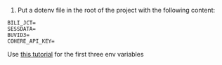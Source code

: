 1. Put a dotenv file in the root of the project with the following content:
```
BILI_JCT=
SESSDATA=
BUVID3=
COHERE_API_KEY=
```

Use [this tutorial](https://nemo2011.github.io/bilibili-api/#/get-credential) for the first three env variables

